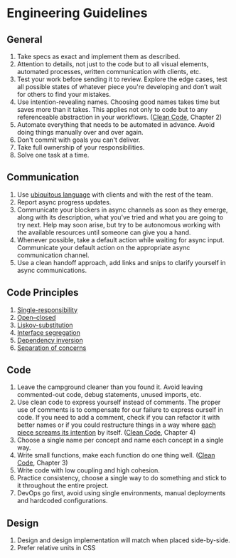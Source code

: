 # Engineering Guidelines

## General

1. Take specs as exact and implement them as described.
1. Attention to details, not just to the code but to all visual elements, automated processes, written communication with clients, etc.
1. Test your work before sending it to review. Explore the edge cases, test all possible states of whatever piece you're developing and don’t wait for others to find your mistakes.
1. Use intention-revealing names. Choosing good names takes time but saves more than it takes. This applies not only to code but to any referenceable abstraction in your workflows. ([Clean Code](https://enos.itcollege.ee/~jpoial/oop/naited/Clean%20Code.pdf), Chapter 2)
1. Automate everything that needs to be automated in advance. Avoid doing things manually over and over again.
1. Don't commit with goals you can't deliver.
1. Take full ownership of your responsibilities.
1. Solve one task at a time.

## Communication

1. Use [ubiquitous language](https://martinfowler.com/bliki/UbiquitousLanguage.html#:~:text=Ubiquitous%20Language%20is%20the%20term,language%20between%20developers%20and%20users.&text=Evans%20makes%20clear%20that%20using,and%20hence%20the%20domain%20model.) with clients and with the rest of the team.
1. Report async progress updates.
1. Communicate your blockers in async channels as soon as they emerge, along with its description, what you've tried and what you are going to try next. Help may soon arise, but try to be autonomous working with the available resources until someone can give you a hand.
1. Whenever possible, take a default action while waiting for async input. Communicate your default action on the appropriate async communication channel.
1. Use a clean handoff approach, add links and snips to clarify yourself in async communications.

## Code Principles

1. [Single-responsibility](https://blog.cleancoder.com/uncle-bob/2014/05/08/SingleReponsibilityPrinciple.html)
1. [Open–closed](http://blog.cleancoder.com/uncle-bob/2014/05/12/TheOpenClosedPrinciple.html)
1. [Liskov-substitution](https://en.wikipedia.org/wiki/Liskov_substitution_principle)
1. [Interface segregation](https://en.wikipedia.org/wiki/Interface_segregation_principle)
1. [Dependency inversion](https://en.wikipedia.org/wiki/Dependency_inversion_principle)
1. [Separation of concerns](https://en.wikipedia.org/wiki/Separation_of_concerns)

## Code

1. Leave the campground cleaner than you found it. Avoid leaving commented-out code, debug statements, unused imports, etc.
1. Use clean code to express yourself instead of comments. The proper use of comments is to compensate for our failure to express ourself in code. If you need to add a comment, check if you can refactor it with better names or if you could restructure things in a way where [each piece screams its intention](https://blog.cleancoder.com/uncle-bob/2011/09/30/Screaming-Architecture.html) by itself. ([Clean Code](https://enos.itcollege.ee/~jpoial/oop/naited/Clean%20Code.pdf), Chapter 4)
1. Choose a single name per concept and name each concept in a single way.
1. Write small functions, make each function do one thing well. ([Clean Code](https://enos.itcollege.ee/~jpoial/oop/naited/Clean%20Code.pdf), Chapter 3)
1. Write code with low coupling and high cohesion.
1. Practice consistency, choose a single way to do something and stick to it throughout the entire project.
1. DevOps go first, avoid using single environments, manual deployments and hardcoded configurations.

## Design

1. Design and design implementation will match when placed side-by-side.
1. Prefer relative units in CSS
